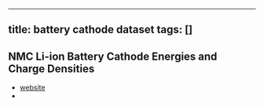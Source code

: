 
---
title: battery cathode dataset
tags: []
---


## NMC Li-ion Battery Cathode Energies and Charge Densities
- [website](https://data.dtu.dk/articles/dataset/NMC_Li-ion_Battery_Cathode_Energies_and_Charge_Densities/16837721)
- 